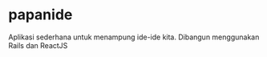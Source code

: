 # papanide
Aplikasi sederhana untuk menampung ide-ide kita. 
Dibangun menggunakan Rails dan ReactJS

